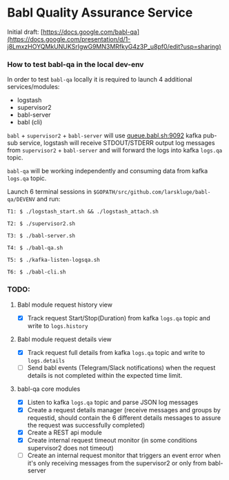 # Babl Quality Assurance Service

Initial draft: [https://docs.google.com/babl-qa](https://docs.google.com/presentation/d/1-j8LmxzHOYQMkUNUKSrIgwG9MN3MRfkyG4z3P_u8pf0/edit?usp=sharing)

### How to test babl-qa in the local dev-env
In order to test `babl-qa` locally it is required to launch 4 additional services/modules:

- logstash
- supervisor2
- babl-server
- babl (cli)

`babl` + `supervisor2` + `babl-server` will use [queue.babl.sh:9092](queue.babl.sh:9092) kafka pub-sub service, logstash will receive STDOUT/STDERR output log messages from `supervisor2` + `babl-server` and will forward the logs into kafka `logs.qa` topic.

`babl-qa` will be working independently and consuming data from kafka `logs.qa` topic.

Launch 6 terminal sessions in `$GOPATH/src/github.com/larskluge/babl-qa/DEVENV` and run:


	T1: $ ./logstash_start.sh && ./logstash_attach.sh

	T2: $ ./supervisor2.sh

	T3: $ ./babl-server.sh

	T4: $ ./babl-qa.sh

	T5: $ ./kafka-listen-logsqa.sh

	T6: $ ./babl-cli.sh


### TODO:

1. Babl module request history view

	- [x] Track request Start/Stop(Duration) from kafka `logs.qa` topic and write to `logs.history`


2. Babl module request details view
	- [x] Track request full details from kafka `logs.qa` topic and write to `logs.details`
	- [ ] Send babl events (Telegram/Slack notifications) when the request details is not completed within the expected time limit.

3. babl-qa core modules

	- [x] Listen to kafka `logs.qa` topic and parse JSON log messages
	- [x] Create a request details manager (receive messages and groups by requestid, should contain the 6 different details messages to assure the request was successfully completed)
	- [X] Create a REST api module
	- [X] Create internal request timeout monitor (in some conditions supervisor2 does not 	timeout)
	- [ ] Create an internal request monitor that triggers an event error when it's only receiving messages from the supervisor2 or only from babl-server
